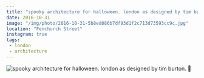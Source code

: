 ```yaml
---
title: "spooky architecture for halloween. london as designed by tim burton. 🎃"
date: 2016-10-31
image: "/img/photo/2016-10-31-5b8ed886b7df93d1f2c713d73593cc9c.jpg"
location: "Fenchurch Street"
instagram: true
tags:
 - london
 - architecture
---
```


![spooky architecture for halloween. london as designed by tim burton. 🎃](/img/photo/2016-10-31-5b8ed886b7df93d1f2c713d73593cc9c.jpg)
